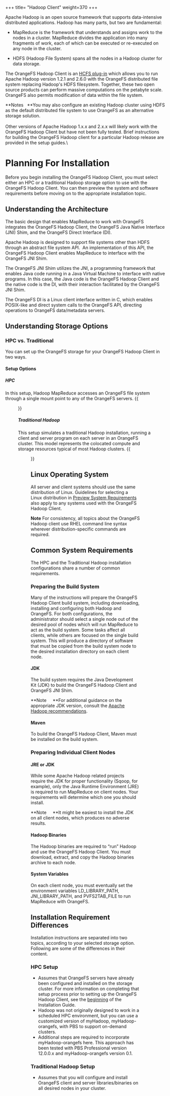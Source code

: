 +++
title= "Hadoop Client"
weight=370
+++


Apache Hadoop is an open source framework that supports data-intensive
distributed applications. Hadoop has many parts, but two are
fundamental:

-   MapReduce is the framework that understands and assigns work to the
    nodes in a cluster. MapReduce divides the application into many
    fragments of work, each of which can be executed or re-executed on
    any node in the cluster.

-   HDFS (Hadoop File System) spans all the nodes in a Hadoop cluster
    for data storage.

The OrangeFS Hadoop Client is an [HCFS
plug-in](https://www.google.com/url?q=https://wiki.apache.org/hadoop/HCFS&sa=D&sntz=1&usg=AFQjCNHWZmiUahISFtopF-sJ8nUqfYB3MA)
which allows you to run Apache Hadoop version 1.2.1 and 2.6.0 with the
OrangeFS distributed file system replacing Hadoop's HDFS filesystem.
Together, these two open source products can perform massive
computations on the petabyte scale. OrangeFS also permits modification
of data within the file system.

**Notes   **You may also configure an existing Hadoop cluster using HDFS
as the default distributed file system to use OrangeFS as an alternative
storage solution.\
 \
 Other versions of Apache Hadoop 1.x.x and 2.x.x will likely work with
the OrangeFS Hadoop Client but have not been fully tested. Brief
instructions for building the OrangeFS Hadoop client for a particular
Hadoop release are provided in the setup guides.\


Planning For Installation
=========================

Before you begin installing the OrangeFS Hadoop Client, you must select
either an HPC or a traditional Hadoop storage option to use with the
OrangeFS Hadoop Client. You can then preview the system and software
requirements before moving on to the appropriate installation topic.

Understanding the Architecture
------------------------------

The basic design that enables MapReduce to work with OrangeFS integrates
the OrangeFS Hadoop Client, the OrangeFS Java Native Interface (JNI)
Shim, and the OrangeFS Direct Interface (DI).

Apache Hadoop is designed to support file systems other than HDFS
through an abstract file system API.  An implementation of this API, the
OrangeFS Hadoop Client enables MapReduce to interface with the OrangeFS
JNI Shim.

The OrangeFS JNI Shim utilizes the JNI, a programming framework that
enables Java code running in a Java Virtual Machine to interface with
native programs. In this case, the Java code is the OrangeFS Hadoop
Client and the native code is the DI, with their interaction facilitated
by the OrangeFS JNI Shim.

The OrangeFS DI is a Linux client interface written in C, which enables
POSIX-like and direct system calls to the OrangeFS API, directing
operations to OrangeFS data/metadata servers.

Understanding Storage Options
-----------------------------

### HPC vs. Traditional

You can set up the OrangeFS storage for your OrangeFS Hadoop Client in
two ways.


#### Setup Options
##### HPC
In this setup, Hadoop MapReduce accesses an OrangeFS file system through a single mount point to any of the OrangeFS servers.
{{<figure src="../images/hadoop2.png" alt="Hadoop Arch 2" width="450">}}
##### Traditional Hadoop
This setup simulates a traditional Hadoop installation, running a client and server program on each server in an OrangeFS cluster. This model represents the colocated compute and storage resources typical of most Hadoop clusters.
{{<figure src="../images/hadoop1.png" alt="Hadoop Arch 1" width="450">}}


Linux Operating System
----------------------

All server and client systems should use the same distribution of Linux.
Guidelines for selecting a Linux distribution in [Preview System
Requirements](Preview_System_Requirements.md) also apply to any systems
used with the OrangeFS Hadoop Client.

**Note** For consistency, all topics about the OrangeFS Hadoop
client use RHEL command line syntax wherever distribution-specific
commands are required.

Common System Requirements
--------------------------

The HPC and the Traditional Hadoop installation configurations share a
number of common requirements.

### Preparing the Build System

Many of the instructions will prepare the OrangeFS Hadoop Client build
system, including downloading, installing and configuring both Hadoop
and OrangeFS. For both configurations, the administrator should select a
single node out of the desired pool of nodes which will run MapReduce to
act as the build system. Some tasks affect all clients, while others are
focused on the single build system. This will produce a directory of
software that must be copied from the build system node to the desired
installation directory on each client node.

#### JDK

The build system requires the Java Development Kit (JDK) to build the
OrangeFS Hadoop Client and OrangeFS JNI Shim.

**Note     **For additional guidance on the appropriate JDK version,
consult the [Apache Hadoop
recommendations](http://wiki.apache.org/hadoop/HadoopJavaVersions).

#### Maven

To build the OrangeFS Hadoop Client, Maven must be installed on the
build system.

### Preparing Individual Client Nodes

#### JRE or JDK

While some Apache Hadoop related projects require the JDK for proper
functionality (Sqoop, for example), only the Java Runtime Environment
(JRE) is required to run MapReduce on client nodes. Your requirements
will determine which one you should install.

**Note     **It might be easiest to install the JDK on all client nodes,
which produces no adverse results.

#### Hadoop Binaries

The Hadoop binaries are required to “run” Hadoop and use the OrangeFS
Hadoop Client. You must download, extract, and copy the Hadoop binaries
archive to each node.

#### System Variables

On each client node, you must eventually set the environment variables
LD\_LIBRARY\_PATH, JNI\_LIBRARY\_PATH, and PVFS2TAB\_FILE to run
MapReduce with OrangeFS.

Installation Requirement Differences
------------------------------------

Installation instructions are separated into two topics, according to
your selected storage option. Following are some of the differences in
their content.

### HPC Setup

-   Assumes that OrangeFS servers have already been configured and
    installed on the storage cluster. For more information on completing
    that setup process prior to setting up the OrangeFS Hadoop Client,
    see the [beginning](Installation_Guide.md) of the Installation
    Guide.
-   Hadoop was not originally designed to work in a scheduled HPC
    environment, but you can use a customized version of myHadoop,
    myHadoop-orangefs, with PBS to support on-demand clusters.
-   Additional steps are required to incorporate myHadoop-orangefs here.
    This approach has been tested with PBS Professional version 12.0.0.x
    and myHadoop-orangefs version 0.1.

### Traditional Hadoop Setup

-   Assumes that you will configure and install OrangeFS client and
    server libraries/binaries on all desired nodes in your cluster.

 
